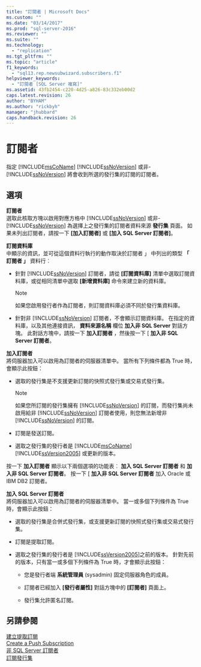 ```yaml
---
title: "訂閱者 | Microsoft Docs"
ms.custom: ""
ms.date: "03/14/2017"
ms.prod: "sql-server-2016"
ms.reviewer: ""
ms.suite: ""
ms.technology: 
  - "replication"
ms.tgt_pltfrm: ""
ms.topic: "article"
f1_keywords: 
  - "sql13.rep.newsubwizard.subscribers.f1"
helpviewer_keywords: 
  - "訂閱者 [SQL Server 複寫]"
ms.assetid: 43fb2454-c220-4d25-a826-83c332eb00d2
caps.latest.revision: 26
author: "BYHAM"
ms.author: "rickbyh"
manager: "jhubbard"
caps.handback.revision: 26
---
```

# 訂閱者
  指定 [!INCLUDE[msCoName](../../includes/msconame-md.md)] [!INCLUDE[ssNoVersion](../../includes/ssnoversion-md.md)] 或非-[!INCLUDE[ssNoVersion](../../includes/ssnoversion-md.md)] 將會收到所選的發行集的訂閱的訂閱者。  
  
## 選項  
 **訂閱者**  
 選取此核取方塊以啟用對應方格中 [!INCLUDE[ssNoVersion](../../includes/ssnoversion-md.md)] 或非-[!INCLUDE[ssNoVersion](../../includes/ssnoversion-md.md)] 為選擇上之發行集的訂閱者資料來源 **發行集** 頁面。 如果未列出訂閱者，請按一下 **[加入訂閱者]** 或 **[加入 SQL Server 訂閱者]**。  
  
 **訂閱資料庫**  
 中顯示的資訊，並可從這個資料行執行的動作取決於訂閱者 」 中列出的類型 **「 訂閱者 」** 資料行︰  
  
-   針對 [!INCLUDE[ssNoVersion](../../includes/ssnoversion-md.md)] 訂閱者，請從 **[訂閱資料庫]** 清單中選取訂閱資料庫，或從相同清單中選取 **[新增資料庫]** 命令來建立新的資料庫。  
  
    > [!NOTE]  
    >  如果您啟用發行者作為訂閱者，則訂閱資料庫必須不同於發行集資料庫。  
  
-   針對非 [!INCLUDE[ssNoVersion](../../includes/ssnoversion-md.md)] 訂閱者，不會顯示訂閱資料庫。 在指定的資料庫，以及其他連接資訊， **資料來源名稱** 欄位 **加入非 SQL Server** 對話方塊。 此對話方塊中，請按一下 **加入訂閱者** ，然後按一下 [ **加入非 SQL Server 訂閱者**。  
  
 **加入訂閱者**  
 將伺服器加入可以啟用為訂閱者的伺服器清單中。 當所有下列條件都為 True 時，會顯示此按鈕：  
  
-   選取的發行集是不支援更新訂閱的快照式發行集或交易式發行集。  
  
    > [!NOTE]  
    >  如果您所訂閱的發行集擁有 [!INCLUDE[ssNoVersion](../../includes/ssnoversion-md.md)] 的訂閱，而發行集尚未啟用給非 [!INCLUDE[ssNoVersion](../../includes/ssnoversion-md.md)] 訂閱者使用，則您無法新增非 [!INCLUDE[ssNoVersion](../../includes/ssnoversion-md.md)] 的訂閱。  
  
-   訂閱是發送訂閱。  
  
-   選取之發行集的發行者是 [!INCLUDE[msCoName](../../includes/msconame-md.md)] [!INCLUDE[ssVersion2005](../../includes/ssversion2005-md.md)] 或更新的版本。  
  
 按一下 **加入訂閱者** 顯示以下兩個選項的功能表︰ **加入 SQL Server 訂閱者** 和 **加入非 SQL Server 訂閱者**。 按一下 [ **加入非 SQL Server 訂閱者** 加入 Oracle 或 IBM DB2 訂閱者。  
  
 **加入 SQL Server 訂閱者**  
 將伺服器加入可以啟用為訂閱者的伺服器清單中。 當一或多個下列條件為 True 時，會顯示此按鈕：  
  
-   選取的發行集是合併式發行集，或支援更新訂閱的快照式發行集或交易式發行集。  
  
-   訂閱是提取訂閱。  
  
-   選取之發行集的發行者是 [!INCLUDE[ssVersion2005](../../includes/ssversion2005-md.md)]之前的版本。 針對先前的版本，只有當一或多個下列條件為 True 時，才會顯示此按鈕：  
  
    -   您是發行者端 **系統管理員** (sysadmin) 固定伺服器角色的成員。  
  
    -   訂閱者已經加入 **[發行者屬性]** 對話方塊中的 **[訂閱者]** 頁面上。  
  
    -   發行集允許匿名訂閱。  
  
## 另請參閱  
 [建立提取訂閱](../../relational-databases/replication/create-a-pull-subscription.md)   
 [Create a Push Subscription](../../relational-databases/replication/create-a-push-subscription.md)   
 [非 SQL Server 訂閱者](../../relational-databases/replication/non-sql/non-sql-server-subscribers.md)   
 [訂閱發行集](../../relational-databases/replication/subscribe-to-publications.md)  
  
  